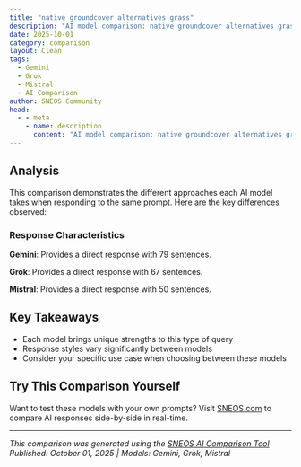 ```yaml
---
title: "native groundcover alternatives grass"
description: "AI model comparison: native groundcover alternatives grass..."
date: 2025-10-01
category: comparison
layout: Clean
tags:
  - Gemini
  - Grok
  - Mistral
  - AI Comparison
author: SNEOS Community
head:
  - - meta
    - name: description
      content: "AI model comparison: native groundcover alternatives grass..."
---
```


<ChatComparison
  title="native groundcover alternatives grass"
  prompt="native groundcover alternatives grass"
  :responses='{"Gemini": "Okay, let\u0027s explore native groundcover alternatives to grass. To give you the best recommendations, I need a little more information:\n\n1. **Location, Location, Location!** What region or state are you in? The best native groundcover for Florida is vastly different from the best choice in Colorado. Even knowing your USDA hardiness zone would be helpful.\n\n2. **Sun vs. Shade:** How much sun does the area receive? Full sun (6\u002B hours), partial sun (3-6 hours), or full shade (less than 3 hours)?\n\n3. **Soil Type:** Is your soil sandy, clay, loamy, or something else? Is it well-draining or does it tend to stay wet?\n\n4. **Desired Height \u0026 Appearance:** Are you looking for something very low-growing and lawn-like, or are you okay with something a bit taller and more meadow-like? Do you want flowers? Evergreen or deciduous?\n\n5. **Foot Traffic:** Will the area be walked on regularly? Light foot traffic only? Heavy foot traffic is a deal-breaker for many groundcovers.\n\n6. **Maintenance Expectations:** How much time do you want to spend weeding, trimming, or otherwise maintaining the groundcover? \u0022Low maintenance\u0022 is subjective!\n\nOnce I have this information, I can provide a much more tailored and helpful list.\n\nIn the meantime, here are some general ideas, categorized by sun exposure, to give you a starting point. *Remember to confirm that these are native to your specific region!*\n\n**General Groundcover Ideas (Check Native Status Locally!)**\n\n**Full Sun (6\u002B hours):**\n\n* **Creeping Thyme ( *Thymus serpyllum* ):** Not native to all areas, but it\u0027s a popular drought-tolerant choice. Low-growing, fragrant, and attracts pollinators. Some varieties are more tolerant of light foot traffic than others.\n* **Clover ( *Trifolium* ):** Different species of clover are native to various regions. Dutch White Clover (*Trifolium repens*) is a common option. Fixes nitrogen in the soil, attracts pollinators, and tolerates some foot traffic. Can be mowed.\n* **Sedum (Stonecrop):** Many Sedum species are native to North America. Succulent-like, very drought-tolerant, and comes in a variety of textures and colors. Little to no foot traffic.\n* **Dwarf Yarrow ( *Achillea millefolium* ):** Native to many areas, drought-tolerant, attracts pollinators, and tolerates some foot traffic. Can be mowed.\n* **Blue Star Creeper ( *Laurentia fluviatilis* or *Pratia pedunculata*):** Delicate groundcover with tiny blue flowers. Tolerates light foot traffic. Can spread aggressively in ideal conditions.\n* **Bearberry ( *Arctostaphylos uva-ursi*):** Evergreen, drought-tolerant, and provides berries for wildlife. Good for dry, sandy soils. Very low-growing.\n\n**Partial Sun (3-6 hours):**\n\n* **Wild Strawberry ( *Fragaria virginiana* ):** Edible berries! Spreads easily and provides ground cover. Attracts wildlife.\n* **Bunchberry (*Cornus canadensis*)** Native to cooler climates with acidic soil. Produces white flowers followed by red berries.\n* **Foamflower (*Tiarella cordifolia*):** Shade-loving groundcover with foamy white flowers. Native to eastern North America.\n* **Pennsylvania Sedge (*Carex pensylvanica*)** Forms a soft, flowing mat. Great for woodland gardens. Tolerates dry shade.\n\n**Full Shade (Less than 3 hours):**\n\n* **Wild Ginger ( *Asarum canadense* ):** Attractive foliage and prefers moist, shady conditions.\n* **Ostrich Fern (*Matteuccia struthiopteris*):** If you have a large, shady area with moist soil, ostrich ferns can create a dramatic ground cover. Note: can be aggressive.\n* **Sweet Woodruff ( *Galium odoratum* ):** Not native to all areas, but it\u0027s a popular choice for shady areas. Fragrant and spreads readily.\n* **Moss:** Several moss species thrive in shady, moist environments. Requires acidic soil.\n* **Allegheny Spurge ( *Pachysandra procumbens* ):** Native to the southeastern United States. Evergreen, shade-tolerant, and spreads slowly. A good alternative to *Pachysandra terminalis* which is invasive.\n\n**Why Native Groundcovers are Great:**\n\n* **Ecologically Beneficial:** They support local pollinators, birds, and other wildlife.\n* **Adaptable:** They are well-suited to your local climate and soil conditions.\n* **Lower Maintenance:** Once established, they often require less watering and fertilization than grass.\n* **Erosion Control:** Groundcovers help to stabilize soil and prevent erosion.\n\n**Important Considerations:**\n\n* **Invasive Species:** Be extremely careful to avoid planting invasive groundcovers. They can quickly spread and outcompete native plants.\n* **Soil Preparation:** Before planting any groundcover, prepare the soil by removing weeds, amending with compost, and ensuring good drainage.\n* **Planting Density:** The spacing between plants will affect how quickly the groundcover fills in. Follow the recommendations for the specific species.\n* **Watering:** Water newly planted groundcovers regularly until they are established.\n* **Weeding:** Keep the area free of weeds, especially while the groundcover is getting established.\n\nTo get the best recommendations, please provide the requested information about your location, sun exposure, soil, etc. I look forward to helping you find the perfect native groundcover for your needs!\n", "Grok": "If you\u0027re looking for native groundcover alternatives to traditional grass lawns, there are many options depending on your region, climate, soil type, and desired aesthetic. Native groundcovers are often low-maintenance, drought-tolerant, and supportive of local ecosystems, including pollinators and wildlife. Below, I\u0027ll outline some general ideas and popular native groundcovers for various regions in the United States as examples. Be sure to research what\u2019s native to your specific area by consulting local extension services, native plant societies, or nurseries.\n\n### Benefits of Native Groundcovers Over Grass\n- **Low Maintenance:** Many native groundcovers require less mowing, watering, and fertilizing than traditional lawns.\n- **Drought Tolerance:** Native plants are adapted to local climates and often need less supplemental watering.\n- **Ecosystem Support:** They provide habitat and food for local insects, birds, and other wildlife.\n- **Erosion Control:** Groundcovers can prevent soil erosion on slopes or in challenging areas.\n\n### General Tips for Choosing Native Groundcovers\n1. **Know Your Region:** Use resources like the USDA Plant Hardiness Zone Map or local native plant databases to find species native to your area.\n2. **Assess Your Site:** Consider sunlight, soil type, moisture levels, and foot traffic. Some groundcovers handle heavy foot traffic, while others are better for low-traffic areas.\n3. **Combine Plants:** Mix different groundcovers for texture, height, and seasonal interest, or pair with native shrubs and trees.\n4. **Transition Gradually:** Replace grass in small sections over time to manage costs and effort.\n\n### Native Groundcover Alternatives by Region (United States Examples)\nBelow are some native groundcover options for different regions. This is not exhaustive, so check with local resources for the best fits.\n\n#### Northeast/Mid-Atlantic\n- **Wild Ginger (Asarum canadense):** A shade-loving perennial with heart-shaped leaves; thrives in moist, rich soil.\n- **Foamflower (Tiarella cordifolia):** Delicate, low-growing plant with white flowers; great for woodland gardens.\n- **Creeping Phlox (Phlox stolonifera):** Forms dense mats with vibrant spring flowers; prefers well-drained soil and partial sun.\n\n#### Southeast\n- **Partridgeberry (Mitchella repens):** A low-growing evergreen with small white flowers and red berries; ideal for shady, moist areas.\n- **Dwarf Crested Iris (Iris cristata):** A short, spreading iris with purple flowers; works in part shade.\n- **Green-and-Gold (Chrysogonum virginianum):** Bright yellow flowers and mat-forming growth; adaptable to sun or shade.\n\n#### Midwest\n- **Prairie Smoke (Geum triflorum):** Feathery seed heads and low growth; suited to dry, sunny prairies.\n- **Wild Strawberry (Fragaria virginiana):** Edible berries and attractive foliage; spreads via runners in sun or part shade.\n- **Pussytoes (Antennaria spp.):** Woolly, gray-green leaves in tight mats; drought-tolerant and good for poor soils.\n\n#### Southwest\n- **Desert Marigold (Baileya multiradiata):** Bright yellow flowers and silvery foliage; thrives in arid, sunny conditions.\n- **Verbena (Verbena spp.):** Low-growing with purple or pink flowers; attracts pollinators and handles heat well.\n- **Apache Plume (Fallugia paradoxa):** Shrubby groundcover with feathery seed heads; extremely drought-tolerant.\n\n#### Pacific Northwest\n- **Kinnikinnick (Arctostaphylos uva-ursi):** Evergreen with glossy leaves and red berries; great for dry, sandy soils.\n- **Wood Sorrel (Oxalis oregana):** Shamrock-like leaves and pink flowers; thrives in moist, shady forests.\n- **Broadleaf Cattail (Typha latifolia):** For wet areas, this native provides dense cover and supports wetland wildlife.\n\n#### Great Plains\n- **Blue Grama Grass (Bouteloua gracilis):** A native shortgrass that\u2019s drought-tolerant and low-maintenance; can be mowed or left natural.\n- **Buffalo Grass (Bouteloua dactyloides):** Another native turf alternative; warm-season grass that\u2019s tough and low-growing.\n- **Leadplant (Amorpha canescens):** A spreading, shrub-like groundcover with purple flower spikes; supports pollinators.\n\n### Groundcovers for Specific Conditions\n- **Shady Areas:** Wild Ginger, Foamflower, or Wood Sorrel.\n- **Sunny/Dry Areas:** Kinnikinnick, Blue Grama Grass, or Desert Marigold.\n- **Wet Areas:** Broadleaf Cattail or certain sedges (Carex spp.) native to your area.\n- **High Foot Traffic:** Some native grasses like Buffalo Grass or low-growing clovers (Trifolium spp.) if native to your region.\n\n### Steps to Replace Grass with Native Groundcover\n1. **Remove Existing Grass:** Use methods like smothering with cardboard and mulch, solarization (covering with plastic to kill grass), or manual removal.\n2. **Prepare Soil:** Test soil and amend as needed based on the groundcover\u2019s requirements. Many natives prefer lean, unfertilized soil.\n3. **Planting:** Space plants according to mature size to allow for spread. Use plugs or small plants for cost-effectiveness.\n4. **Mulch:** Apply organic mulch to retain moisture and suppress weeds during establishment.\n5. **Watering:** Water regularly until plants are established (usually 1-2 seasons), then reduce to match natural needs.\n6. **Weed Control:** Hand-pull weeds during the first few years as natives fill in.\n\n### Additional Resources\n- **Native Plant Finder:** Websites like the National Audubon Society\u2019s Native Plant Database or Lady Bird Johnson Wildflower Center.\n- **Local Extension Services:** Contact your state\u2019s agricultural extension for region-specific advice.\n- **Nurseries:** Seek out nurseries specializing in native plants for the best selections and guidance.\n\n### Final Notes\nSwitching to native groundcovers can take time and initial effort, but the long-term benefits include a more sustainable, biodiverse yard with lower upkeep. If you specify your location or climate zone, I can provide more tailored suggestions! What kind of look or function are you aiming for (e.g., pollinator-friendly, evergreen, or minimal care)?", "Mistral": "There are several native groundcover alternatives to traditional grass lawns that can be both aesthetically pleasing and environmentally beneficial. Here are some options for different regions:\n\n### North America\n1. **White Clover (Trifolium repens)**:\n - **Benefits**: Drought-tolerant, nitrogen-fixing, and attracts pollinators.\n - **Region**: Widely adaptable.\n\n2. **Creeping Thyme (Thymus serpyllum)**:\n - **Benefits**: Low-growing, drought-tolerant, and fragrant when walked on.\n - **Region**: Widely adaptable.\n\n3. **Pennsylvania Sedge (Carex pensylvanica)**:\n - **Benefits**: Shade-tolerant, low-maintenance, and provides habitat for wildlife.\n - **Region**: Eastern and Central U.S.\n\n4. **Buffalo Grass (Bouteloua dactyloides)**:\n - **Benefits**: Drought-tolerant, low-growing, and requires minimal mowing.\n - **Region**: Great Plains and Western U.S.\n\n5. **Wild Strawberry (Fragaria virginiana)**:\n - **Benefits**: Edible fruit, attracts pollinators, and provides groundcover.\n - **Region**: Eastern and Central U.S.\n\n### Europe\n1. **Creeping Jenny (Lysimachia nummularia)**:\n - **Benefits**: Low-growing, spreads quickly, and provides good groundcover.\n - **Region**: Widely adaptable.\n\n2. **Wild Thyme (Thymus polytrichus)**:\n - **Benefits**: Drought-tolerant, fragrant, and attracts pollinators.\n - **Region**: Widely adaptable.\n\n3. **Sweet Woodruff (Galium odoratum)**:\n - **Benefits**: Shade-tolerant, fragrant, and provides good groundcover.\n - **Region**: Widely adaptable.\n\n### Australia\n1. **Kidney Weed (Dichondra repens)**:\n - **Benefits**: Low-growing, drought-tolerant, and provides good groundcover.\n - **Region**: Widely adaptable.\n\n2. **Native Violet (Viola hederacea)**:\n - **Benefits**: Low-growing, shade-tolerant, and provides good groundcover.\n - **Region**: Widely adaptable.\n\n3. **Kangaroo Grass (Themeda triandra)**:\n - **Benefits**: Drought-tolerant, low-growing, and provides habitat for wildlife.\n - **Region**: Widely adaptable.\n\n### Asia\n1. **Mondo Grass (Ophiopogon japonicus)**:\n - **Benefits**: Low-growing, drought-tolerant, and provides good groundcover.\n - **Region**: Widely adaptable.\n\n2. **Creeping Jenny (Lysimachia nummularia)**:\n - **Benefits**: Low-growing, spreads quickly, and provides good groundcover.\n - **Region**: Widely adaptable.\n\n3. **Asiatic Jasmine (Trachelospermum asiaticum)**:\n - **Benefits**: Low-growing, drought-tolerant, and provides good groundcover.\n - **Region**: Widely adaptable.\n\n### General Tips\n- **Soil Preparation**: Ensure the soil is well-prepared with good drainage.\n- **Watering**: Most native groundcovers are drought-tolerant, but initial watering is crucial for establishment.\n- **Maintenance**: Regular weeding and occasional trimming can help maintain a healthy groundcover.\n\nChoosing native groundcovers can help reduce water usage, support local ecosystems, and create a more sustainable landscape."}' 
  published-date="18:35"
/>

## Analysis

This comparison demonstrates the different approaches each AI model takes when responding to the same prompt. Here are the key differences observed:

### Response Characteristics

**Gemini**: Provides a direct response with 79 sentences. 

**Grok**: Provides a direct response with 67 sentences. 

**Mistral**: Provides a direct response with 50 sentences. 

## Key Takeaways

- Each model brings unique strengths to this type of query
- Response styles vary significantly between models
- Consider your specific use case when choosing between these models

## Try This Comparison Yourself

Want to test these models with your own prompts? Visit [SNEOS.com](https://sneos.com) to compare AI responses side-by-side in real-time.

---

*This comparison was generated using the [SNEOS AI Comparison Tool](https://sneos.com)*
*Published: October 01, 2025 | Models: Gemini, Grok, Mistral*
